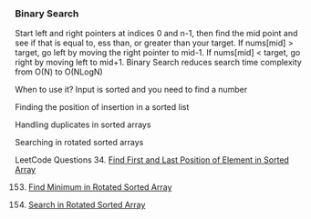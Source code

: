 ### Binary Search

Start left and right pointers at indices 0 and n-1, then find the mid point and see if that is equal to, ess than, 
or greater than your target. If nums[mid] > target, go left by moving the right pointer to mid-1. If nums[mid] < target, 
go right by moving left to mid+1. Binary Search reduces search time complexity from O(N) to O(NLogN)

When to use it?
Input is sorted and you need to find a number

Finding the position of insertion in a sorted list

Handling duplicates in sorted arrays

Searching in rotated sorted arrays

LeetCode Questions
34. [Find First and Last Position of Element in Sorted Array](https://leetcode.com/problems/find-first-and-last-position-of-element-in-sorted-array/description/)

153. [Find Minimum in Rotated Sorted Array](https://leetcode.com/problems/find-minimum-in-rotated-sorted-array/description/)

33. [Search in Rotated Sorted Array](https://leetcode.com/problems/search-in-rotated-sorted-array/description/)
